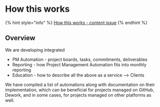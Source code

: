 # How this works

{% hint style="info" %}
[How this works - content issue](https://github.com/Catalyst-Auditing/Training-and-Automation-Coordination/issues/38)
{% endhint %}

## Overview

We are developing integrated

* PM Automation - project boards, tasks, commitments, deliverables
* Reporting - how Project Management Automation fits into monthly reporting
* Education - how to describe all the above as a service --> Clients

We have compiled a list of automations along with documentation on their implementation, which can be beneficial for projects managed on GitHub, Dework, and in some cases, for projects managed on other platforms as well.
